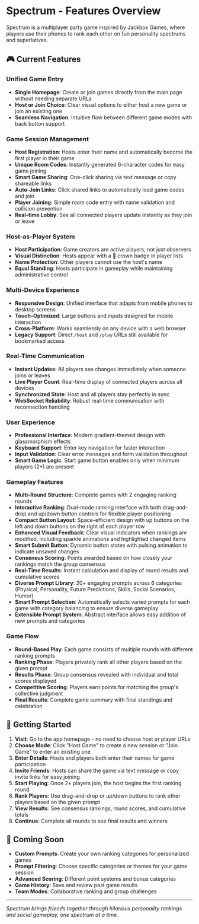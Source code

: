 # Spectrum - Features Overview

Spectrum is a multiplayer party game inspired by Jackbox Games, where players use their phones to rank each other on fun personality spectrums and superlatives.

## 🎮 Current Features

### Unified Game Entry
- **Single Homepage**: Create or join games directly from the main page without needing separate URLs
- **Host or Join Choice**: Clear visual options to either host a new game or join an existing one
- **Seamless Navigation**: Intuitive flow between different game modes with back button support

### Game Session Management
- **Host Registration**: Hosts enter their name and automatically become the first player in their game
- **Unique Room Codes**: Instantly generated 6-character codes for easy game joining
- **Smart Game Sharing**: One-click sharing via text message or copy shareable links
- **Auto-Join Links**: Click shared links to automatically load game codes and join
- **Player Joining**: Simple room code entry with name validation and collision prevention
- **Real-time Lobby**: See all connected players update instantly as they join or leave

### Host-as-Player System
- **Host Participation**: Game creators are active players, not just observers
- **Visual Distinction**: Hosts appear with a 👑 crown badge in player lists
- **Name Protection**: Other players cannot use the host's name
- **Equal Standing**: Hosts participate in gameplay while maintaining administrative control

### Multi-Device Experience
- **Responsive Design**: Unified interface that adapts from mobile phones to desktop screens
- **Touch-Optimized**: Large buttons and inputs designed for mobile interaction
- **Cross-Platform**: Works seamlessly on any device with a web browser
- **Legacy Support**: Direct `/host` and `/play` URLs still available for bookmarked access

### Real-Time Communication
- **Instant Updates**: All players see changes immediately when someone joins or leaves
- **Live Player Count**: Real-time display of connected players across all devices
- **Synchronized State**: Host and all players stay perfectly in sync
- **WebSocket Reliability**: Robust real-time communication with reconnection handling

### User Experience
- **Professional Interface**: Modern gradient-themed design with glassmorphism effects
- **Keyboard Support**: Enter key navigation for faster interaction
- **Input Validation**: Clear error messages and form validation throughout
- **Smart Game Logic**: Start game button enables only when minimum players (2+) are present

### Gameplay Features
- **Multi-Round Structure**: Complete games with 2 engaging ranking rounds
- **Interactive Ranking**: Dual-mode ranking interface with both drag-and-drop and up/down button controls for flexible player positioning
- **Compact Button Layout**: Space-efficient design with up buttons on the left and down buttons on the right of each player row
- **Enhanced Visual Feedback**: Clear visual indicators when rankings are modified, including sparkle animations and highlighted changed items
- **Smart Submit Button**: Dynamic button states with pulsing animation to indicate unsaved changes
- **Consensus Scoring**: Points awarded based on how closely your rankings match the group consensus
- **Real-Time Results**: Instant calculation and display of round results and cumulative scores
- **Diverse Prompt Library**: 20+ engaging prompts across 6 categories (Physical, Personality, Future Predictions, Skills, Social Scenarios, Humor)
- **Smart Prompt Selection**: Automatically selects varied prompts for each game with category balancing to ensure diverse gameplay
- **Extensible Prompt System**: Abstract interface allows easy addition of new prompts and categories

### Game Flow
- **Round-Based Play**: Each game consists of multiple rounds with different ranking prompts
- **Ranking Phase**: Players privately rank all other players based on the given prompt
- **Results Phase**: Group consensus revealed with individual and total scores displayed
- **Competitive Scoring**: Players earn points for matching the group's collective judgment
- **Final Results**: Complete game summary with final standings and celebration

## 🚀 Getting Started

1. **Visit**: Go to the app homepage - no need to choose host or player URLs
2. **Choose Mode**: Click "Host Game" to create a new session or "Join Game" to enter an existing one
3. **Enter Details**: Hosts and players both enter their names for game participation
4. **Invite Friends**: Hosts can share the game via text message or copy invite links for easy joining
5. **Start Playing**: Once 2+ players join, the host begins the first ranking round
6. **Rank Players**: Use drag-and-drop or up/down buttons to rank other players based on the given prompt
7. **View Results**: See consensus rankings, round scores, and cumulative totals
8. **Continue**: Complete all rounds to see final results and winners

## 🎯 Coming Soon

- **Custom Prompts**: Create your own ranking categories for personalized games
- **Prompt Filtering**: Choose specific categories or themes for your game session
- **Advanced Scoring**: Different point systems and bonus categories
- **Game History**: Save and review past game results
- **Team Modes**: Collaborative ranking and group challenges

---

*Spectrum brings friends together through hilarious personality rankings and social gameplay, one spectrum at a time.*